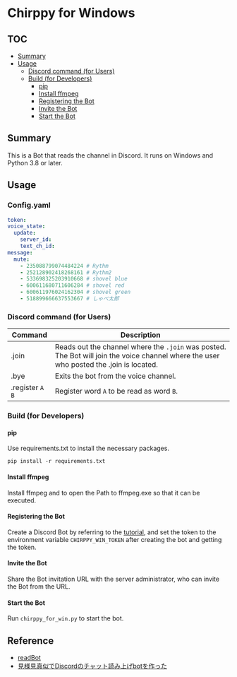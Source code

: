 # Chirppy for Windows

## TOC
 * [Summary](#summary)
 * [Usage](#usage)
	 * [Discord command (for Users)](#discord-command-for-users)
	 * [Build (for Developers)](#build-for-developers)
		 * [pip](#pip)
		 * [Install ffmpeg](#install-ffmpeg)
		 * [Registering the Bot](#registering-the-bot)
		 * [Invite the Bot](#invite-the-bot)
		 * [Start the Bot](#start-the-bot)

## Summary

This is a Bot that reads the channel in Discord. It runs on Windows and Python 3.8 or later.

## Usage
### Config.yaml

```yaml
token:
voice_state:
  update:
    server_id:
    text_ch_id:
message:
  mute:
    - 235088799074484224 # Rythm
    - 252128902418268161 # Rythm2
    - 533698325203910668 # shovel blue
    - 600611680711606284 # shovel red
    - 600611976024162304 # shovel green
    - 518899666637553667 # しゃべ太郎

```
### Discord command (for Users)
| Command           | Description                                                                                                                                 |
| ----------------- | ------------------------------------------------------------------------------------------------------------------------------------------- |
| .join             | Reads out the channel where the `.join` was posted.<br> The Bot will join the voice channel where the user who posted the .join is located. |
| .bye              | Exits the bot from the voice channel.                                                                                                       |
| .register `A` `B` | Register word `A` to be read as word `B`.                                                                                                   |

### Build (for Developers)
#### pip
Use requirements.txt to install the necessary packages.

```shell
pip install -r requirements.txt
```

#### Install ffmpeg
Install ffmpeg and to open the Path to ffmpeg.exe so that it can be executed.

#### Registering the Bot

Create a Discord Bot by referring to the [tutorial](https://ikayome.hateblo.jp/entry/2019/07/03/Discord_bot%E4%BD%9C%E6%88%90%E3%83%81%E3%83%A5%E3%83%BC%E3%83%88%E3%83%AA%E3%82%A2%E3%83%AB), and set the token to the environment variable `CHIRPPY_WIN_TOKEN` after creating the bot and getting the token.

#### Invite the Bot

Share the Bot invitation URL with the server administrator, who can invite the Bot from the URL.

#### Start the Bot

Run `chirppy_for_win.py` to start the bot.

## Reference
* [readBot](https://github.com/Nemy-z2z/readBot)
* [見様見真似でDiscordのチャット読み上げbotを作った](https://qiita.com/Nemy/items/d895114d3ba9a9d7cb62)